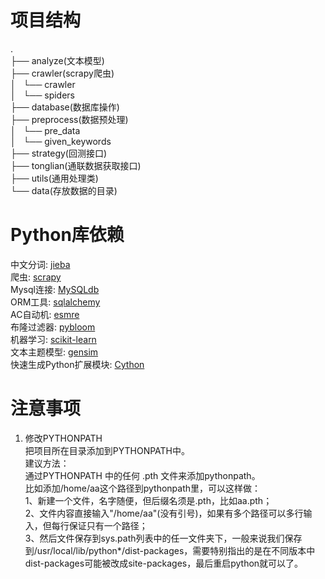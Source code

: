# 项目结构
.  
├── analyze(文本模型)   
├── crawler(scrapy爬虫)  
│   └── crawler  
│       └── spiders  
├── database(数据库操作)  
├── preprocess(数据预处理)  
│   └── pre_data  
│       └── given_keywords  
├── strategy(回测接口)  
├── tonglian(通联数据获取接口)  
├── utils(通用处理类)  
└── data(存放数据的目录)

# Python库依赖
中文分词: [jieba](https://github.com/fxsjy/jieba)  
爬虫: [scrapy](http://scrapy.org/)  
Mysql连接: [MySQLdb](http://mysql-python.sourceforge.net/MySQLdb.html)  
ORM工具: [sqlalchemy](http://www.sqlalchemy.org/)  
AC自动机: [esmre](https://github.com/wharris/esmre)  
布隆过滤器: [pybloom](https://github.com/jaybaird/python-bloomfilter)  
机器学习: [scikit-learn](http://scikit-learn.org/)  
文本主题模型: [gensim](https://github.com/piskvorky/gensim)  
快速生成Python扩展模块: [Cython](http://cython.org/)

# 注意事项
1. 修改PYTHONPATH  
把项目所在目录添加到PYTHONPATH中。  
建议方法：  
通过PYTHONPATH 中的任何 .pth 文件来添加pythonpath。  
比如添加/home/aa这个路径到pythonpath里，可以这样做：  
    1、新建一个文件，名字随便，但后缀名须是.pth，比如aa.pth；  
	2、文件内容直接输入"/home/aa"(没有引号)，如果有多个路径可以多行输入，但每行保证只有一个路径；  
	3、然后文件保存到sys.path列表中的任一文件夹下，一般来说我们保存到/usr/local/lib/python*/dist-packages，需要特别指出的是在不同版本中dist-packages可能被改成site-packages，最后重启python就可以了。  